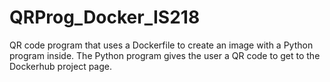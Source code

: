 # QRProg_Docker_IS218
QR code program that uses a Dockerfile to create an image with a Python program inside. The Python program gives the user a QR code to get to the Dockerhub project page.
